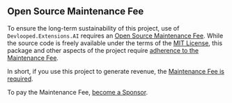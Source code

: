 <!-- include ../../readme.md#description -->
## Open Source Maintenance Fee

To ensure the long-term sustainability of this project, use of `Devlooped.Extensions.AI` requires an 
[Open Source Maintenance Fee](https://opensourcemaintenancefee.org). While the source 
code is freely available under the terms of the 
[MIT License](https://github.com/devlooped/Extensions.AI/blob/main/license.txt), 
this package and other aspects of the project require 
[adherence to the Maintenance Fee](https://github.com/devlooped/Extensions.AI/blob/main/osmfeula.txt).

In short, if you use this project to generate revenue, the [Maintenance Fee is required](https://github.com/devlooped/Extensions.AI/blob/main/osmfeula.txt).

To pay the Maintenance Fee, [become a Sponsor](https://github.com/sponsors/devlooped).

<!-- include ../../readme.md#content -->
<!-- include https://github.com/devlooped/sponsors/raw/main/footer.md -->
<!-- exclude -->